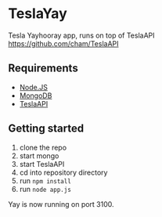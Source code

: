 TeslaYay
========

Tesla Yayhooray app, runs on top of TeslaAPI https://github.com/cham/TeslaAPI


## Requirements

* [Node.JS](http://nodejs.org/)
* [MongoDB](http://www.mongodb.org/)
* [TeslaAPI](https://github.com/cham/TeslaAPI)

## Getting started
1. clone the repo
2. start mongo
3. start TeslaAPI
4. cd into repository directory
5. run `npm install`
6. run `node app.js`

Yay is now running on port 3100.

